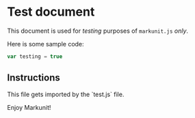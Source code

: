 # Test document
This document is used for <em>testing</em> purposes of `markunit.js` _only_.

Here is some sample code:
```js
var testing = true
```
## Instructions
<p>This file gets imported by the `test.js` file.</p>
<!-- The `test.js` is not interpreted as code, since it's in a <p> element -->
Enjoy Markunit!
